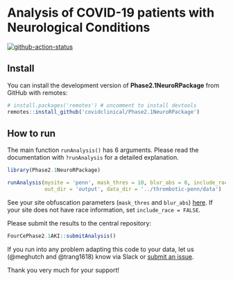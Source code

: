 Analysis of COVID-19 patients with Neurological Conditions
================

[![github-action-status](https://img.shields.io/github/workflow/status/trang1618/treeheatr/R-CMD-check?logo=github)](https://github.com/trang1618/treeheatr/actions)

## Install

You can install the development version of **Phase2.1NeuroRPackage**
from GitHub with remotes:

``` r
# install.packages('remotes') # uncomment to install devtools
remotes::install_github('covidclinical/Phase2.1NeuroRPackage')
```

## How to run

The main function `runAnalysis()` has 6 arguments. Please read the
documentation with `?runAnalysis` for a detailed explanation.

``` r
library(Phase2.1NeuroRPackage)

runAnalysis(mysite = 'penn', mask_thres = 10, blur_abs = 0, include_race = TRUE,
            out_dir = 'output', data_dir = '../thrombotic-penn/data')
```

See your site obfuscation parameters (`mask_thres` and `blur_abs`)
[here](https://docs.google.com/spreadsheets/d/1Xl9juDBXt86P3xQtsoTaBl2zPl1BIiAG9DI3Rotyqp8/edit#gid=212461777).
If your site does not have race information, set `include_race = FALSE`.

Please submit the results to the central repository:

``` r
FourCePhase2.1AKI::submitAnalysis()
```

If you run into any problem adapting this code to your data, let us
(@meghutch and @trang1618) know via Slack or [submit an
issue](https://github.com/covidclinical/Phase2.1NeuroRPackage/issues/new).

Thank you very much for your support!
